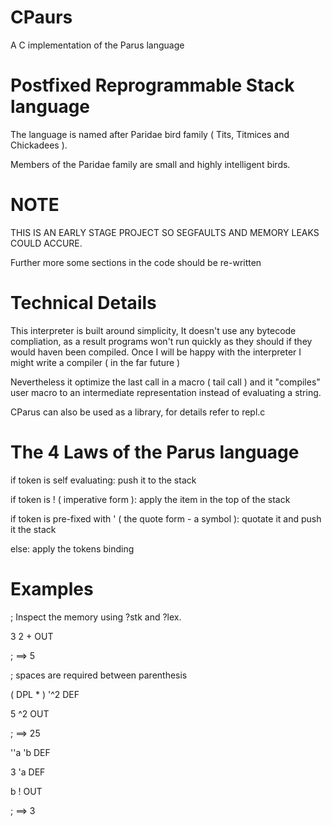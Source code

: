 # CPaurs 

A C implementation of the Parus language

# Postfixed Reprogrammable Stack language

The language is named after Paridae bird family ( Tits, Titmices and Chickadees ).

Members of the Paridae family are small and highly intelligent birds.

# NOTE

THIS IS AN EARLY STAGE PROJECT SO SEGFAULTS AND MEMORY LEAKS COULD ACCURE.

Further more some sections in the code should be re-written


# Technical Details

This interpreter is built around simplicity,
It doesn't use any bytecode compliation, as a result programs won't run quickly as they should if they would haven been compiled.
Once I will be happy with the interpreter I might write a compiler ( in the far future )


Nevertheless it optimize the last call in a macro ( tail call ) and it "compiles" user macro to an intermediate representation instead of evaluating a string.


CParus can also be used as a library, for details refer to repl.c

# The 4 Laws of the Parus language

if token is self evaluating:
	push it to the stack

if token is ! ( imperative form ):
	apply the item in the top of the stack

if token is pre-fixed with ' ( the quote form - a symbol ):
	quotate it and push it the stack

else:
	apply the tokens binding

# Examples

; Inspect the memory using ?stk and ?lex.

3 2 + OUT

; ==> 5

; spaces are required between parenthesis

( DPL * ) '^2 DEF

5 ^2 OUT

; ==> 25

''a 'b DEF

3 'a DEF

b ! OUT 

; ==> 3

